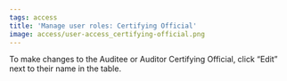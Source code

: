 ```yaml
---
tags: access
title: 'Manage user roles: Certifying Official'
image: access/user-access_certifying-official.png
---
```


To make changes to the Auditee or Auditor Certifying Official, click “Edit” next to their name in the table.

